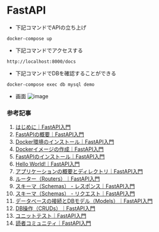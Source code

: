 # FastAPI

- 下記コマンドでAPIの立ち上げ
```
docker-compose up
```

- 下記コマンドでアクセスする
```
http://localhost:8000/docs
```

- 下記コマンドでDBを確認することができる
```
docker-compose exec db mysql demo
```
- 画面
![image](https://user-images.githubusercontent.com/104050041/193409604-4f3745ce-0234-4331-9101-1747cca90aed.png)


### 参考記事
1. [はじめに｜FastAPI入門](https://zenn.dev/sh0nk/books/537bb028709ab9/viewer/f1b6fc)
2. [FastAPIの概要｜FastAPI入門](https://zenn.dev/sh0nk/books/537bb028709ab9/viewer/742f63)
3. [Docker環境のインストール｜FastAPI入門](https://zenn.dev/sh0nk/books/537bb028709ab9/viewer/511860)
4. [Dockerイメージの作成｜FastAPI入門](https://zenn.dev/sh0nk/books/537bb028709ab9/viewer/bdf8a5)
5. [FastAPIのインストール｜FastAPI入門](https://zenn.dev/sh0nk/books/537bb028709ab9/viewer/5d287c)
6. [Hello World\!｜FastAPI入門](https://zenn.dev/sh0nk/books/537bb028709ab9/viewer/0a38c1)
7. [アプリケーションの概要とディレクトリ｜FastAPI入門](https://zenn.dev/sh0nk/books/537bb028709ab9/viewer/96a124)
8. [ルーター（Routers）｜FastAPI入門](https://zenn.dev/sh0nk/books/537bb028709ab9/viewer/86648d)
9. [スキーマ（Schemas） \- レスポンス｜FastAPI入門](https://zenn.dev/sh0nk/books/537bb028709ab9/viewer/2c02d7)
10. [スキーマ（Schemas） \- リクエスト｜FastAPI入門](https://zenn.dev/sh0nk/books/537bb028709ab9/viewer/a302b1)
11. [データベースの接続とDBモデル（Models）｜FastAPI入門](https://zenn.dev/sh0nk/books/537bb028709ab9/viewer/281ee0)
12. [DB操作（CRUDs）｜FastAPI入門](https://zenn.dev/sh0nk/books/537bb028709ab9/viewer/b92ab0)
13. [ユニットテスト｜FastAPI入門](https://zenn.dev/sh0nk/books/537bb028709ab9/viewer/d3f074)
14. [読者コミュニティ｜FastAPI入門](https://zenn.dev/sh0nk/scraps/a981a1e100f62c)
